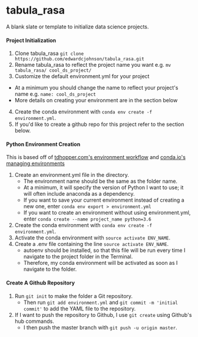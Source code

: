 # tabula_rasa
A blank slate or template to initialize data science projects.

#### Project Initialization

1. Clone tabula_rasa `git clone https://github.com/edwardcjohnson/tabula_rasa.git`
2. Rename tabula_rasa to reflect the project name you want e.g. `mv tabula_rasa/ cool_ds_project/`
3. Customize the default environment.yml for your project
  * At a minimum you should change the name to reflect your project's name e.g. `name: cool_ds_project`
  * More details on creating your environment are in the section below
4. Create the conda environment with `conda env create -f environment.yml`.
5. If you'd like to create a github repo for this project refer to the section below. 

#### Python Environment Creation
This is based off of [tdhopper.com's environment workflow](http://tdhopper.com/blog/2015/Nov/24/my-python-environment-workflow-with-conda/) and [conda.io's managing environments](https://conda.io/docs/using/envs.html) 

1. Create an environment.yml file in the directory. 
   * The environment name should be the same as the folder name.
   * At a minimum, it will specify the version of Python I want to use; it will often include anaconda as a dependency.
   * If you want to save your current environment instead of creating a new one, enter `conda env export > environment.yml`
   * If you want to create an environment without using environment.yml, enter `conda create --name project_name python=3.6`
2. Create the conda environment with `conda env create -f environment.yml`.
3. Activate the conda environment with `source activate ENV_NAME`.
4. Create a .env file containing the line `source activate ENV_NAME`.
   * autoenv should be installed, so that this file will be run every time I navigate to the project folder in the Terminal.
   * Therefore, my conda environment will be activated as soon as I navigate to the folder.

#### Create A Github Repository

1. Run `git init` to make the folder a Git repository. 
   * Then run `git add environment.yml` and `git commit -m 'initial commit'` to add the YAML file to the repository.
2. If I want to push the repository to Github, I use `git create` using Github's hub commands.
   * I then push the master branch with `git push -u origin master`.
